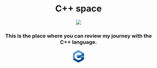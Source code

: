<h1 align="center">C++ space</h1>

<p align="center">
  <img src="https://scontent-fra3-1.xx.fbcdn.net/v/t1.15752-9/338567124_211780818139789_5583660238905216427_n.png?_nc_cat=103&ccb=1-7&_nc_sid=ae9488&_nc_ohc=NxNEqxsuAvEAX_xnk_V&_nc_ht=scontent-fra3-1.xx&oh=03_AdSO2MbWCFZAksQEK7CBf9UW8hDgFgN5IjZc5FX-_3gpZg&oe=645A8835" width="55%" style="max-width: 480px;" frameBorder="0" class="giphy-embed" allowFullScreen></img>
</p>

<h3 align="center">This is the place where you can review my journey with the C++ language.</h3>

<p align="center"> <a target="_blank" rel="noreferrer"> <img src="https://raw.githubusercontent.com/devicons/devicon/master/icons/cplusplus/cplusplus-original.svg" alt="cplusplus" width="40" height="40"/> </a> </p>

